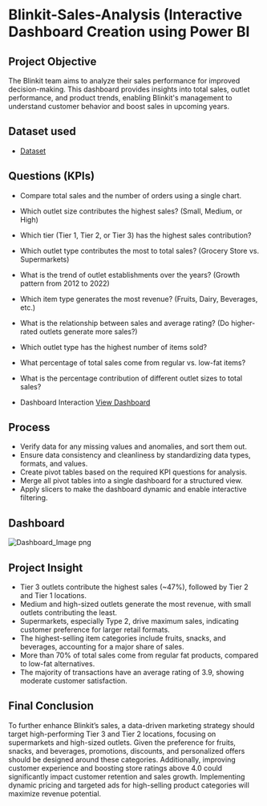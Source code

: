 # Blinkit-Sales-Analysis (Interactive Dashboard Creation using Power BI
## Project Objective
The Blinkit team aims to analyze their sales performance for improved decision-making. This dashboard provides insights into total sales, outlet performance, and product trends, enabling Blinkit's management to understand customer behavior and boost sales in upcoming years.

## Dataset used
- <a href="https://github.com/Tarunraj0899/Blinkit-Data-Analysis-Dashboard/blob/main/BlinkIT%20Grocery%20Data.xlsx">Dataset</a>

## Questions (KPIs)
- Compare total sales and the number of orders using a single chart.
- Which outlet size contributes the highest sales? (Small, Medium, or High)
- Which tier (Tier 1, Tier 2, or Tier 3) has the highest sales contribution?
- Which outlet type contributes the most to total sales? (Grocery Store vs. Supermarkets)
- What is the trend of outlet establishments over the years? (Growth pattern from 2012 to 2022)
- Which item type generates the most revenue? (Fruits, Dairy, Beverages, etc.)
- What is the relationship between sales and average rating? (Do higher-rated outlets generate more sales?)
- Which outlet type has the highest number of items sold?
- What percentage of total sales come from regular vs. low-fat items?
- What is the percentage contribution of different outlet sizes to total sales?


-  Dashboard Interaction <a href="https://github.com/Tarunraj0899/Blinkit-Data-Analysis-Dashboard/blob/main/Dashboard_Image.png.jpeg">View Dashboard</a>

## Process
- Verify data for any missing values and anomalies, and sort them out.
- Ensure data consistency and cleanliness by standardizing data types, formats, and values.
- Create pivot tables based on the required KPI questions for analysis.
- Merge all pivot tables into a single dashboard for a structured view.
- Apply slicers to make the dashboard dynamic and enable interactive filtering.

## Dashboard

![Dashboard_Image png](https://github.com/user-attachments/assets/ece74a21-b228-4c48-80c5-095ba6f2f814)


## Project Insight
- Tier 3 outlets contribute the highest sales (~47%), followed by Tier 2 and Tier 1 locations.
- Medium and high-sized outlets generate the most revenue, with small outlets contributing the least.
- Supermarkets, especially Type 2, drive maximum sales, indicating customer preference for larger retail formats.
- The highest-selling item categories include fruits, snacks, and beverages, accounting for a major share of sales.
- More than 70% of total sales come from regular fat products, compared to low-fat alternatives.
- The majority of transactions have an average rating of 3.9, showing moderate customer satisfaction.

## Final Conclusion
To further enhance Blinkit’s sales, a data-driven marketing strategy should target high-performing Tier 3 and Tier 2 locations, focusing on supermarkets and high-sized outlets. Given the preference for fruits, snacks, and beverages, promotions, discounts, and personalized offers should be designed around these categories. Additionally, improving customer experience and boosting store ratings above 4.0 could significantly impact customer retention and sales growth. Implementing dynamic pricing and targeted ads for high-selling product categories will maximize revenue potential.
